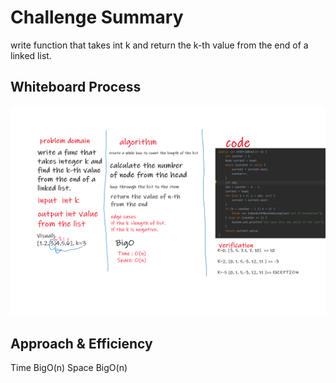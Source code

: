 # Challenge Summary
write function that takes int k and return the k-th value from the end of a linked list.

## Whiteboard Process
![linked-list-kth](linked-list-kth.png)

## Approach & Efficiency
Time BigO(n) 
Space BigO(n) 

